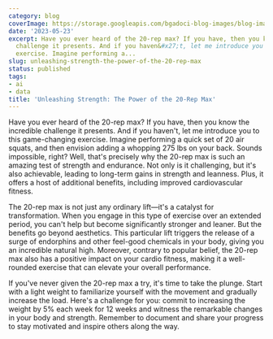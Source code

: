 ```yaml
---
category: blog
coverImage: https://storage.googleapis.com/bgadoci-blog-images/blog-images/images/blog-images/blog-post-images/ragmann22_A_pixar_style_image_of_a_person_working_out_doing_the_d983210c-3a09-46ea-a46c-c3af5b324892.png
date: '2023-05-23'
excerpt: Have you ever heard of the 20-rep max? If you have, then you know the incredible
  challenge it presents. And if you haven&#x27;t, let me introduce you to this game-changing
  exercise. Imagine performing a...
slug: unleashing-strength-the-power-of-the-20-rep-max
status: published
tags:
- ai
- data
title: 'Unleashing Strength: The Power of the 20-Rep Max'
---
```


Have you ever heard of the 20-rep max? If you have, then you know the incredible challenge it presents. And if you haven't, let me introduce you to this game-changing exercise. Imagine performing a quick set of 20 air squats, and then envision adding a whopping 275 lbs on your back. Sounds impossible, right? Well, that's precisely why the 20-rep max is such an amazing test of strength and endurance. Not only is it challenging, but it's also achievable, leading to long-term gains in strength and leanness. Plus, it offers a host of additional benefits, including improved cardiovascular fitness.

The 20-rep max is not just any ordinary lift—it's a catalyst for transformation. When you engage in this type of exercise over an extended period, you can't help but become significantly stronger and leaner. But the benefits go beyond aesthetics. This particular lift triggers the release of a surge of endorphins and other feel-good chemicals in your body, giving you an incredible natural high. Moreover, contrary to popular belief, the 20-rep max also has a positive impact on your cardio fitness, making it a well-rounded exercise that can elevate your overall performance.

If you've never given the 20-rep max a try, it's time to take the plunge. Start with a light weight to familiarize yourself with the movement and gradually increase the load. Here's a challenge for you: commit to increasing the weight by 5% each week for 12 weeks and witness the remarkable changes in your body and strength. Remember to document and share your progress to stay motivated and inspire others along the way.